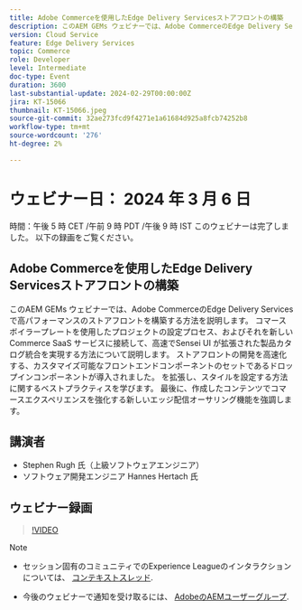 ```yaml
---
title: Adobe Commerceを使用したEdge Delivery Servicesストアフロントの構築
description: このAEM GEMs ウェビナーでは、Adobe CommerceのEdge Delivery Servicesで高パフォーマンスのストアフロントを構築する方法を説明します。 コマースボイラープレートを使用したプロジェクトの設定プロセス、およびそれを新しい Commerce SaaS サービスに接続して、高速でSensei UI が拡張された製品カタログ統合を実現する方法について説明します。 ストアフロントの開発を高速化する、カスタマイズ可能なフロントエンドコンポーネントのセットであるドロップインコンポーネントが導入されました。 を拡張し、スタイルを設定する方法に関するベストプラクティスを学びます。 最後に、作成したコンテンツでコマースエクスペリエンスを強化する新しいエッジ配信オーサリング機能を強調します。
version: Cloud Service
feature: Edge Delivery Services
topic: Commerce
role: Developer
level: Intermediate
doc-type: Event
duration: 3600
last-substantial-update: 2024-02-29T00:00:00Z
jira: KT-15066
thumbnail: KT-15066.jpeg
source-git-commit: 32ae273fcd9f4271e1a61684d925a8fcb74252b8
workflow-type: tm+mt
source-wordcount: '276'
ht-degree: 2%

---
```


# ウェビナー日： 2024 年 3 月 6 日

時間：午後 5 時 CET /午前 9 時 PDT /午後 9 時 IST このウェビナーは完了しました。 以下の録画をご覧ください。

## Adobe Commerceを使用したEdge Delivery Servicesストアフロントの構築

このAEM GEMs ウェビナーでは、Adobe CommerceのEdge Delivery Servicesで高パフォーマンスのストアフロントを構築する方法を説明します。 コマースボイラープレートを使用したプロジェクトの設定プロセス、およびそれを新しい Commerce SaaS サービスに接続して、高速でSensei UI が拡張された製品カタログ統合を実現する方法について説明します。 ストアフロントの開発を高速化する、カスタマイズ可能なフロントエンドコンポーネントのセットであるドロップインコンポーネントが導入されました。 を拡張し、スタイルを設定する方法に関するベストプラクティスを学びます。 最後に、作成したコンテンツでコマースエクスペリエンスを強化する新しいエッジ配信オーサリング機能を強調します。

## 講演者

* Stephen Rugh 氏（上級ソフトウェアエンジニア）
* ソフトウェア開発エンジニア Hannes Hertach 氏

## ウェビナー録画

>[!VIDEO](https://video.tv.adobe.com/v/3427729)

>[!NOTE]
> 
>* セッション固有のコミュニティでのExperience Leagueのインタラクションについては、 [コンテキストスレッド](https://adobe.ly/48m4dEm).
>
>* 今後のウェビナーで通知を受け取るには、 [AdobeのAEMユーザーグループ](https://aem-augs.adobe.com/).
